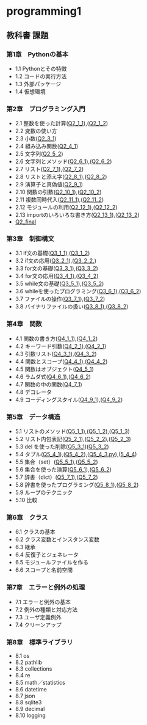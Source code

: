# programming1
## 教科書 課題
### 第1章　Pythonの基本
- 1.1 Pythonとその特徴
- 1.2 コードの実行方法
- 1.3 外部パッケージ
- 1.4 仮想環境
### 第2章　プログラミング入門
- 2.1 整数を使った計算([Q2_1_1](./CHAPTER02/Q2_1_1.py)),([Q2_1_2](./CHAPTER02/Q2_1_2.py))
- 2.2 変数の使い方
- 2.3 小数([Q2_3_1](./CHAPTER02/Q2_3_1.py))
- 2.4 組み込み関数([Q2_4_1](./CHAPTER02/Q2_4_1.py))
- 2.5 文字列([Q2_5_2](./CHAPTER02/Q2_5_2.py))
- 2.6 文字列とメソッド([Q2_6_1](./CHAPTER02/Q2_6_1.py)),([Q2_6_2](./CHAPTER02/Q2_6_2.py))
- 2.7 リスト([Q2_7_1](./CHAPTER02/Q2_7_1.py)),([Q2_7_2](./CHAPTER02/Q2_7_2.py))
- 2.8 リストと添え字([Q2_8_1](./CHAPTER02/Q2_8_1.py)),([Q2_8_2](./CHAPTER02/Q2_8_2.py))
- 2.9 演算子と真偽値([Q2_9_1](./CHAPTER02/Q2_9_1.py))
- 2.10 関数の引数([Q2_10_1](./CHAPTER02/Q2_10_1.py)),([Q2_10_2](./CHAPTER02/Q2_10_2.py))
- 2.11 複数同時代入([Q2_11_1](./CHAPTER02/Q2_11_1.py)),([Q2_11_2](./CHAPTER02/Q2_11_2.py))
- 2.12 モジュールの利用([Q2_12_1](./CHAPTER02/Q2_12_1.py)),([Q2_12_2](./CHAPTER02/Q2_12_2.py))
- 2.13 importのいろいろな書き方([Q2_13_1](./CHAPTER02/Q2_13_1.py)),([Q2_13_2](./CHAPTER02/Q2_13_2.py))
- [Q2_final](./CHAPTER02/Q2_final.py)
### 第3章　制御構文
- 3.1 if文の基礎([Q3_1_1](./CHAPTER03/Q3_1_1.py)),([Q3_1_2](./CHAPTER03/Q3_1_2.py))
- 3.2 if文の応用([Q3_2_1](./CHAPTER03/Q3_2_1.py)),([Q3_2_2.](./CHAPTER03/Q3_2_2.py))
- 3.3 for文の基礎([Q3_3_1](./CHAPTER03/Q3_3_1.py)),([Q3_3_2](./CHAPTER03/Q3_3_2.py))
- 3.4 for文の応用([Q3_4_1](./CHAPTER03/Q3_4_1.py)),([Q3_4_2](./CHAPTER03/Q3_4_2.py))
- 3.5 while文の基礎([Q3_5_1](./CHAPTER03/Q3_5_1.py)),([Q3_5_2](./CHAPTER03/Q3_5_2.py))
- 3.6 whileを使ったプログラミング([Q3_6_1](./CHAPTER03/Q3_6_1.py)),([Q3_6_2](./CHAPTER03/Q3_6_2.py))
- 3.7 ファイルの操作([Q3_7_1](./CHAPTER03/Q3_7_1.py)),([Q3_7_2](./CHAPTER03/Q3_7_2.py))
- 3.8 バイナリファイルの扱い([Q3_8_1](./CHAPTER03/Q3_8_1.py)),([Q3_8_2](./CHAPTER03/Q3_8_2.py))
### 第4章　関数
- 4.1 関数の書き方([Q4_1_1](./CHAPTER04/Q4_1_1.py)),([Q4_1_2](./CHAPTER04/Q4_1_2.py))
- 4.2 キーワード引数([Q4_2_1](./CHAPTER04/Q4_2_1.py)),([Q4_2_1](./CHAPTER04/Q4_2_2.py))
- 4.3 引数リスト([Q4_3_1](./CHAPTER04/Q4_3_1.py)),([Q4_3_2](./CHAPTER04/Q4_3_2.py))
- 4.4 関数とスコープ([Q4_4_1](./CHAPTER04/Q4_4_1.py)),([Q4_4_2](./CHAPTER04/Q4_4_2.py))
- 4.5 関数はオブジェクト([Q4_5_1](./CHAPTER04/Q4_5_1.py))
- 4.6 ラムダ式([Q4_6_1](./CHAPTER04/Q4_6_1.py)),([Q4_6_2](./CHAPTER04/Q4_6_2.py))
- 4.7 関数の中の関数([Q4_7_1](./CHAPTER04/Q4_7_1.py))
- 4.8 デコレータ
- 4.9 コーディングスタイル([Q4_9_1](./CHAPTER04/Q4_9_1.py)),([Q4_9_2](./CHAPTER04/Q4_9_2.py))
### 第5章　データ構造
- 5.1 リストのメソッド([Q5_1_1](./CHAPTER05/Q5_1_1.py)),([Q5_1_2](./CHAPTER05/Q5_1_2.py)),([Q5_1_3](./CHAPTER05/Q5_1_3.py))
- 5.2 リスト内包表記([Q5_2_1](./CHAPTER05/Q5_2_1.py)),([Q5_2_2](./CHAPTER05)),([Q5_2_3](./CHAPTER05/Q5_2_3.py))
- 5.3 del を使った削除([Q5_3_1](./CHAPTER05/Q5_3_1.py))([Q5_3_2](./CHAPTER05/Q5_3_2.py))
- 5.4 タプル([Q5_4_1](./CHAPTER05/Q5_4_1.py)),([Q5_4_2](./CHAPTER05/Q5_4_2.py)),([Q5_4_3.py](./CHAPTER05/Q5_4_3.py)),([5_4_4](./CHAPTER05/Q5_4_4.py))
- 5.5 集合（set）([Q5_5_1](./CHAPTER05/Q5_5_1.py)),([Q5_5_2](./CHAPTER05/Q5_5_2.py))
- 5.6 集合を使った演算([Q5_6_1](./CHAPTER05/Q5_6_1.py)),([Q5_6_2](./CHAPTER05/Q5_6_2.py))
- 5.7 辞書（dict）([Q5_7_1](./CHAPTER05/Q5_7_1.py)),([Q5_7_2](./CHAPTER05/Q5_7_2.py))
- 5.8 辞書を使ったプログラミング([Q5_8_1](./CHAPTER05/Q5_8_2.py)),([Q5_8_2](./CHAPTER05/Q5_8_2.py))
- 5.9 ループのテクニック
- 5.10 比較
### 第6章　クラス
- 6.1 クラスの基本
- 6.2 クラス変数とインスタンス変数
- 6.3 継承
- 6.4 反復子とジェネレータ
- 6.5 モジュールファイルを作る
- 6.6 スコープと名前空間
### 第7章　エラーと例外の処理
- 7.1 エラーと例外の基本
- 7.2 例外の種類と対応方法
- 7.3 ユーザ定義例外
- 7.4 クリーンアップ
### 第8章　標準ライブラリ
- 8.1 os
- 8.2 pathlib
- 8.3 collections
- 8.4 re
- 8.5 math／statistics
- 8.6 datetime
- 8.7 json
- 8.8 sqlite3
- 8.9 decimal
- 8.10 logging

